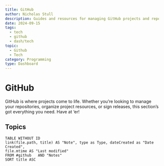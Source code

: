 ```yaml
---
title: GitHub
author: Nicholas Stull
description: Guides and resources for managing GitHub projects and repositories.
date: 2024-09-15
tags:
  - tech
  - github
  - dash/tech
topic:
  - Github
  - Tech
category: Programming
type: Dashboard
---
```


# GitHub

GitHub is where projects come to life. Whether you’re looking to manage your repositories, organize project resources, or sign releases, this section’s got everything you need. Have at ‘er!

## Topics

```dataview  
TABLE WITHOUT ID  
link(file.path, title) AS "Note", type as Type, dateCreated as "Date Created", 
file.mtime AS "Last modified"  
FROM #github   AND "Notes"
SORT title ASC
```